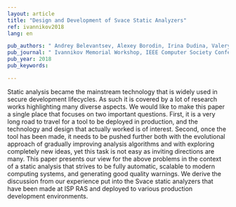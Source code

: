 ```yaml
---
layout: article
title: "Design and Development of Svace Static Analyzers"
ref: ivannikov2018
lang: en

pub_authors: " Andrey Belevantsev, Alexey Borodin, Irina Dudina, Valery Ignatiev, Alexey Izbyshev, Sergey Polyakov, Evgeny Velesevich, Dmitry Zhurikhin "
pub_journal: " Ivannikov Memorial Workshop, IEEE Computer Society Conference Publishing Services Yerevan, Armeniya, pp 3-9 "
pub_year: 2018
pub_keywords:

---
```


Static analysis became the mainstream technology that is widely used in secure development lifecycles. As such it is covered by a lot of research works highlighting many diverse aspects. We would like to make this paper a single place that focuses on two important questions. First, it is a very long road to travel for a tool to be deployed in production, and the technology and design that actually worked is of interest. Second, once the tool has been made, it needs to be pushed
further both with the evolutional approach of gradually improving analysis algorithms and with exploring completely new ideas, yet this task is not easy as inviting directions are many. This paper presents our view for the above problems in the context of a static analysis that strives to be fully automatic, scalable to modern computing systems, and generating good quality warnings. We derive the discussion from our experience put into the Svace static analyzers that have been made at
ISP RAS and deployed to various production development environments.
